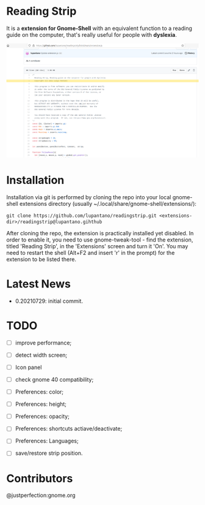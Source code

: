 # Reading Strip
It is a **extension for Gnome-Shell** with an equivalent function to a reading guide on the computer, that's really useful for people with **dyslexia**.

![Sample](sample.png)

# Installation

Installation via git is performed by cloning the repo into your local gnome-shell extensions directory (usually ~/.local/share/gnome-shell/extensions/):
```
git clone https://github.com/lupantano/readingstrip.git <extensions-dir>/readingstrip@lupantano.gihthub
```

After cloning the repo, the extension is practically installed yet disabled. In order to enable it, you need to use gnome-tweak-tool - find the extension, titled 'Reading Strip', in the 'Extensions' screen and turn it 'On'. You may need to restart the shell (Alt+F2 and insert 'r' in the prompt) for the extension to be listed there.

# Latest News
- 0.20210729: initial commit.

# TODO
- [ ] improve performance;
- [ ] detect width screen;
- [ ] Icon panel
- [ ] check gnome 40 compatibility;

- [ ] Preferences: color;
- [ ] Preferences: height;
- [ ] Preferences: opacity;
- [ ] Preferences: shortcuts actiave/deactivate;
- [ ] Preferences: Languages;

- [ ] save/restore strip position.

# Contributors
@justperfection:gnome.org
